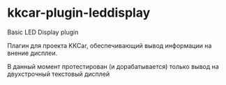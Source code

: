 # kkcar-plugin-leddisplay
Basic LED Display plugin

Плагин для проекта KKCar, обеспечивающий вывод информации на внение дисплеи.

В данный момент протестирован (и дорабатывается) только вывод на двухстрочный текстовый дисплей
